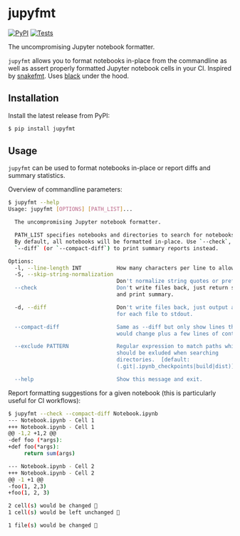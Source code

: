 # jupyfmt

[![PyPI](https://img.shields.io/pypi/v/jupyfmt.svg?style=flat)](https://pypi.python.org/pypi/jupyfmt)
[![Tests](https://github.com/kpj/jupyfmt/workflows/Tests/badge.svg)](https://github.com/kpj/jupyfmt/actions)

The uncompromising Jupyter notebook formatter.

`jupyfmt` allows you to format notebooks in-place from the commandline as well as assert properly formatted Jupyter notebook cells in your CI.
Inspired by [snakefmt](https://github.com/snakemake/snakefmt/). Uses [black](https://github.com/psf/black/) under the hood.


## Installation

Install the latest release from PyPI:

```python
$ pip install jupyfmt
```


## Usage

`jupyfmt` can be used to format notebooks in-place or report diffs and summary statistics.

Overview of commandline parameters:
```bash
$ jupyfmt --help
Usage: jupyfmt [OPTIONS] [PATH_LIST]...

  The uncompromising Jupyter notebook formatter.

  PATH_LIST specifies notebooks and directories to search for notebooks in.
  By default, all notebooks will be formatted in-place. Use `--check`,
  `--diff` (or `--compact-diff`) to print summary reports instead.

Options:
  -l, --line-length INT           How many characters per line to allow.
  -S, --skip-string-normalization
                                  Don't normalize string quotes or prefixes.
  --check                         Don't write files back, just return status
                                  and print summary.

  -d, --diff                      Don't write files back, just output a diff
                                  for each file to stdout.

  --compact-diff                  Same as --diff but only show lines that
                                  would change plus a few lines of context.

  --exclude PATTERN               Regular expression to match paths which
                                  should be exluded when searching
                                  directories.  [default:
                                  (.git|.ipynb_checkpoints|build|dist)]

  --help                          Show this message and exit.
```

Report formatting suggestions for a given notebook (this is particularly useful for CI workflows):
```bash
$ jupyfmt --check --compact-diff Notebook.ipynb
--- Notebook.ipynb - Cell 1
+++ Notebook.ipynb - Cell 1
@@ -1,2 +1,2 @@
-def foo (*args):
+def foo(*args):
     return sum(args)

--- Notebook.ipynb - Cell 2
+++ Notebook.ipynb - Cell 2
@@ -1 +1 @@
-foo(1, 2,3)
+foo(1, 2, 3)

2 cell(s) would be changed 😬
1 cell(s) would be left unchanged 🎉

1 file(s) would be changed 😬
```
